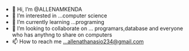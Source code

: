 - 👋 Hi, I’m @ALLENAMKENDA
- 👀 I’m interested in ...computer science
- 🌱 I’m currently learning ...programing
- 💞️ I’m looking to collaborate on ... programars,database and everyone who has anythng to share on computers  
- 📫 How to reach me ...allenathanasio234@gmail.com 

<!---
ALLENAMKENDA/ALLENAMKENDA is a ✨ special ✨ repository because its `README.md` (this file) appears on your GitHub profile.
You can click the Preview link to take a look at your changes.
--->
